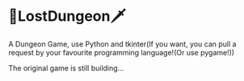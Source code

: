 # 🔪LostDungeon🗡

A Dungeon Game, use Python and tkinter(If you want, you can pull a request by your favourite programming language!(Or use pygame!))

The original game is still building...
